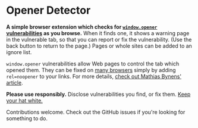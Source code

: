 Opener Detector
===============

**A simple browser extension which checks for [`window.opener` vulnerabilities][article] as you browse.** When it finds one, it shows a warning page in the vulnerable tab, so that you can report or fix the vulnerability. (Use the back button to return to the page.) Pages or whole sites can be added to an ignore list.

`window.opener` vulnerabilities allow Web pages to control the tab which opened them. They can be fixed on [many browsers][caniuse] simply by adding `rel=noopener` to your links. For more details, [check out Mathias Bynens' article][article].

**Please use responsibly.** Disclose vulnerabilities you find, or fix them. [Keep your hat white.][white-hat]

Contributions welcome. Check out the GitHub issues if you're looking for something to do.

[caniuse]: http://caniuse.com/#feat=rel-noopener
[article]: https://mathiasbynens.github.io/rel-noopener/
[white-hat]: https://en.wikipedia.org/wiki/White_hat_(computer_security)
